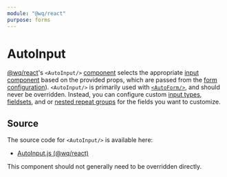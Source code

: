 ```yaml
---
module: "@wq/react"
purpose: forms
---
```


# AutoInput

[@wq/react]'s `<AutoInput/>` [component][index] selects the appropriate [input component][inputs] based on the provided props, which are passed from the [form configuration][config]).  `<AutoInput/>` is primarily used with [`<AutoForm/>`][AutoForm], and should never be overridden.  Instead, you can configure custom [input types][custom-input], [fieldsets], and or [nested repeat groups][nested-forms] for the fields you want to customize.

## Source

The source code for `<AutoInput/>` is available here:

 * [AutoInput.js (@wq/react)][react-src]

This component should not generally need to be overridden directly.

[index]: ./index.md
[@wq/react]: ../@wq/react.md
[AutoForm]: ./AutoForm.md
[config]: ../config.md
[custom-input]: ../guides/define-a-custom-input-type.md
[fieldsets]: ../guides/organize-inputs-into-fieldsets.md
[inputs]: ../inputs/index.md
[nested-forms]: ../guides/implement-repeating-nested-forms.md
[react-src]: https://github.com/wq/wq.app/blob/main/packages/react/src/components/AutoInput.js
